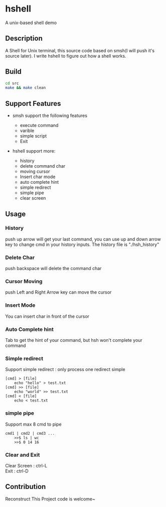 # hshell
 A unix-based shell demo 

## Description
A Shell for Unix terminal, this source code based on smsh(I will push it's source later).  I write hshell to figure out how a shell works.

## Build
```sh
cd src
make && make clean
```

## Support Features
- smsh support the following features
    * execute command
    * varible
    * simple script
    * Exit 

- hshell support more:
    * history
    * delete command char
    * moving cursor
    * Insert char mode
    * auto complete hint
    * simple redirect
    * simple pipe
    * clear screen

## Usage
### History
push up arrow will get your last command, you can use up and down arrow key to change cmd in your history inputs. The history file is "./hsh_history" 

### Delete Char
push backspace will delete the command char

### Cursor Moving
push Left and Right Arrow key can move the cursor

### Insert Mode
You can insert char in front of the cursor

### Auto Complete hint
Tab to get the hint of your command, but hsh won't complete your command

### Simple redirect
Support simple redirect : only process one redirect simple 
```
[cmd] > [file]
    echo "hello" > test.txt
[cmd] >> [file]
    echo "world" >> test.txt
[cmd] < [file]
    echo < test.txt
```

### simple pipe
Support max 8 cmd to pipe
```
cmd1 | cmd2 | cmd3 ...
    >>$ ls | wc
    >>$ 0 14 16
```

### Clear and Exit
Clear Screen : ctrl-L<br>
Exit : ctrl-D

## Contribution
Reconstruct This Project code is welcome~
